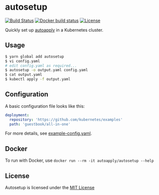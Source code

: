 # autosetup

[![Build Status](https://img.shields.io/travis/autoapply/autosetup.svg?style=flat-square)](https://travis-ci.org/autoapply/autosetup) [![Docker build status](https://img.shields.io/docker/build/autoapply/autosetup.svg?style=flat-square)](https://hub.docker.com/r/autoapply/autosetup/) [![License](https://img.shields.io/badge/license-MIT-blue.svg?style=flat-square)](https://github.com/autoapply/autosetup/blob/master/LICENSE)

Quickly set up [autoapply](https://github.com/autoapply/autoapply) in a Kubernetes cluster.

## Usage

```bash
$ yarn global add autosetup
$ vi config.yaml
# edit config.yaml as required...
$ autosetup -o output.yaml config.yaml
$ cat output.yaml
$ kubectl apply -f output.yaml
```

## Configuration

A basic configuration file looks like this:

```yaml
deployment:
  repository: 'https://github.com/kubernetes/examples'
  path: 'guestbook/all-in-one'
```

For more details, see [example-config.yaml](example-config.yaml).

## Docker

To run with Docker, use `docker run --rm -it autoapply/autosetup --help`

## License

Autosetup is licensed under the [MIT License](LICENSE)
